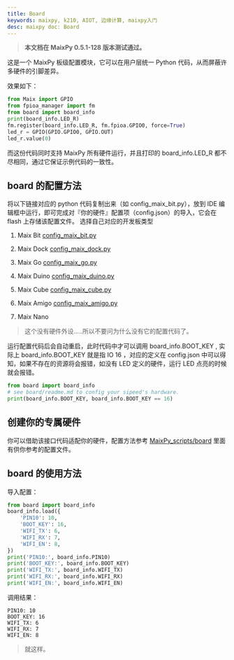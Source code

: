 ```yaml
---
title: Board
keywords: maixpy, k210, AIOT, 边缘计算, maixpy入门
desc: maixpy doc: Board
---
```



> **本文档在 MaixPy 0.5.1-128 版本测试通过。**

这是一个 MaixPy 板级配置模块，它可以在用户层统一 Python 代码，从而屏蔽许多硬件的引脚差异。

效果如下：

```python
from Maix import GPIO
from fpioa_manager import fm
from board import board_info
print(board_info.LED_R)
fm.register(board_info.LED_R, fm.fpioa.GPIO0, force=True)
led_r = GPIO(GPIO.GPIO0, GPIO.OUT)
led_r.value(0)
```

而这份代码同时支持 MaixPy 所有硬件运行，并且打印的 board_info.LED_R 都不尽相同，通过它保证示例代码的一致性。

## board 的配置方法

将以下链接对应的 python 代码复制出来（如 config_maix_bit.py），放到 IDE 编辑框中运行，即可完成对『你的硬件』配置项（config.json）的导入，它会在 flash 上存储该配置文件。
选择自己对应的开发板类型

1. Maix Bit
[config_maix_bit.py](https://github.com/sipeed/MaixPy_scripts/tree/master/board/config_maix_bit.py)

2. Maix Dock
[config_maix_dock.py](https://github.com/sipeed/MaixPy_scripts/tree/master/board/config_maix_dock.py)

3. Maix Go
[config_maix_go.py](https://github.com/sipeed/MaixPy_scripts/tree/master/board/config_maix_go.py)

4. Maix Duino
[config_maix_duino.py](https://github.com/sipeed/MaixPy_scripts/tree/master/board/config_maix_duino.py)

5. Maix Cube
[config_maix_cube.py](https://github.com/sipeed/MaixPy_scripts/tree/master/board/config_maix_cube.py)

6. Maix Amigo
[config_maix_amigo.py](https://github.com/sipeed/MaixPy_scripts/tree/master/board/config_maix_amigo.py)

7. Maix Nano
> 这个没有硬件外设.....所以不要问为什么没有它的配置代码了。


运行配置代码后会自动重启，此时代码中才可以调用 board_info.BOOT_KEY , 实际上 board_info.BOOT_KEY 就是指 IO 16 ，对应的定义在 config.json 中可以得知，如果不存在的资源将会报错，如没有 LED 定义的硬件，运行 LED 点亮的时候就会报错。

```python
from board import board_info
# see board/readme.md to config your sipeed's hardware.
print(board_info.BOOT_KEY, board_info.BOOT_KEY == 16)
```

## 创建你的专属硬件

你可以借助该接口代码适配你的硬件，配置方法参考 [MaixPy_scripts/board](https://github.com/sipeed/MaixPy_scripts/tree/master/board) 里面有供你参考的配置文件。

## board 的使用方法

导入配置：

```python
from board import board_info
board_info.load({
    'PIN10': 10,
    'BOOT_KEY': 16,
    'WIFI_TX': 6,
    'WIFI_RX': 7,
    'WIFI_EN': 8,
})
print('PIN10:', board_info.PIN10)
print('BOOT_KEY:', board_info.BOOT_KEY)
print('WIFI_TX:', board_info.WIFI_TX)
print('WIFI_RX:', board_info.WIFI_RX)
print('WIFI_EN:', board_info.WIFI_EN)
```

调用结果：

```shell
PIN10: 10
BOOT_KEY: 16
WIFI_TX: 6
WIFI_RX: 7
WIFI_EN: 8
```

> 就这样。
